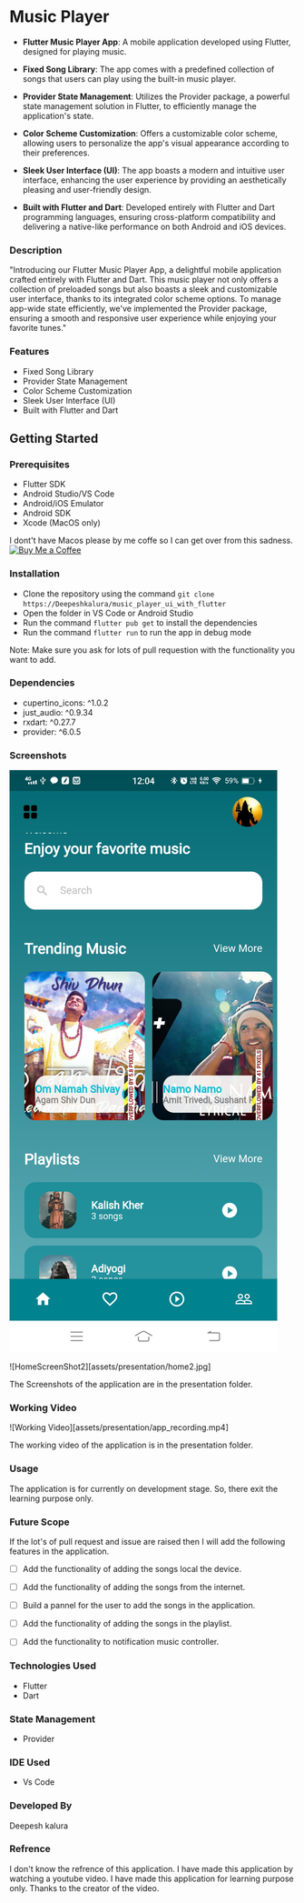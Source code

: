 # Music Player 

- **Flutter Music Player App**: A mobile application developed using Flutter, designed for playing music.
  
- **Fixed Song Library**: The app comes with a predefined collection of songs that users can play using the built-in music player.

- **Provider State Management**: Utilizes the Provider package, a powerful state management solution in Flutter, to efficiently manage the application's state.

- **Color Scheme Customization**: Offers a customizable color scheme, allowing users to personalize the app's visual appearance according to their preferences.

- **Sleek User Interface (UI)**: The app boasts a modern and intuitive user interface, enhancing the user experience by providing an aesthetically pleasing and user-friendly design.

- **Built with Flutter and Dart**: Developed entirely with Flutter and Dart programming languages, ensuring cross-platform compatibility and delivering a native-like performance on both Android and iOS devices.
### Description

"Introducing our Flutter Music Player App, a delightful mobile application crafted entirely with Flutter and Dart. This music player not only offers a collection of preloaded songs but also boasts a sleek and customizable user interface, thanks to its integrated color scheme options. To manage app-wide state efficiently, we've implemented the Provider package, ensuring a smooth and responsive user experience while enjoying your favorite tunes."


### Features
- Fixed Song Library
- Provider State Management
- Color Scheme Customization
- Sleek User Interface (UI)
- Built with Flutter and Dart


## Getting Started
### Prerequisites
- Flutter SDK
- Android Studio/VS Code
- Android/iOS Emulator
- Android SDK
- Xcode (MacOS only)

I dont't have Macos please by me coffe so I can get over from this sadness.
[![Buy Me a Coffee](https://img.shields.io/badge/Buy%20Me%20a-Coffee-orange?style=for-the-badge&logo=ko-fi&logoColor=white)](https://www.buymeacoffee.com/DeepeshKalura) 

### Installation
- Clone the repository using the command `git clone https://Deepeshkalura/music_player_ui_with_flutter`
- Open the folder in VS Code or Android Studio
- Run the command `flutter pub get` to install the dependencies
- Run the command `flutter run` to run the app in debug mode

Note: Make sure you ask for lots of pull requestion with the functionality you want to add.
### Dependencies
- cupertino_icons: ^1.0.2
- just_audio: ^0.9.34
- rxdart: ^0.27.7
- provider: ^6.0.5

### Screenshots
![HomeScreenShot1](https://raw.githubusercontent.com/DeepeshKalura/music_player_ui_with_flutter/main/assets/presentation/home.jpg?token=GHSAT0AAAAAACEOW7GCI2WAAZV3DSNTCLASZIHMDQA)

![HomeScreenShot2][assets/presentation/home2.jpg]

The Screenshots of the application are in the presentation folder.

### Working Video
![Working Video][assets/presentation/app_recording.mp4]

The working video of the application is in the presentation folder.

### Usage 
The application is for currently on development stage. 
So, there exit the learning purpose only.

### Future Scope
If the lot's of pull request and issue are raised then I will add the following features in the application.
- [ ] Add the functionality of adding the songs local the device.
- [ ] Add the functionality of adding the songs from the internet.
- [ ] Build a pannel for the user to add the songs in the application.
- [ ] Add the functionality of adding the songs in the playlist.
- [ ] Add the functionality to notification music controller.



### Technologies Used
- Flutter
- Dart

### State Management
- Provider

### IDE Used
- Vs Code

### Developed By
Deepesh kalura

### Refrence 
I don't know the refrence of this application. I have made this application by watching a youtube video. I have made this application for learning purpose only. Thanks to the creator of the video. 




